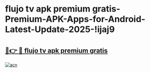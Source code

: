 # flujo tv apk premium gratis-Premium-APK-Apps-for-Android-Latest-Update-2025-!ijaj9

# <h2><a href="https://googleone.com">🔗👉 🔴 flujo tv apk premium gratis</a></h2>

[![acn](https://github.com/user-attachments/assets/0f9c940e-d8b0-45ae-aac7-cd30a18b3e1c)](https://googleone.com)

